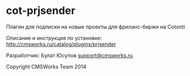 cot-prjsender
=============

Плагин для подписки на новые проекты для фриланс-биржи на Cotonti

Описание и инструкция по установке: http://cmsworks.ru/catalog/plugins/prjsender

Разработчик: Булат Юсупов support@cmsworks.ru

Copyright CMSWorks Team 2014
